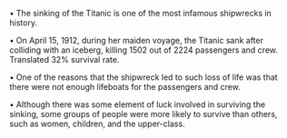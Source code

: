 • The sinking of the Titanic is one of the most infamous shipwrecks in history.

• On April 15, 1912, during her maiden voyage, the Titanic sank after colliding with an iceberg, killing 1502 out of 2224 passengers and crew. Translated 32% survival rate.

• One of the reasons that the shipwreck led to such loss of life was that there were not enough lifeboats for the passengers and crew.

• Although there was some element of luck involved in surviving the sinking, some groups of people were more likely to survive than others, such as women, children, and the upper-class.
